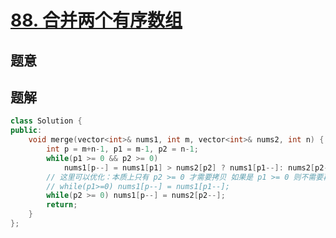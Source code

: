#  [88. 合并两个有序数组](https://leetcode-cn.com/problems/merge-sorted-array/)

## 题意



## 题解



```c++
class Solution {
public:
    void merge(vector<int>& nums1, int m, vector<int>& nums2, int n) {
        int p = m+n-1, p1 = m-1, p2 = n-1;
        while(p1 >= 0 && p2 >= 0)
            nums1[p--] = nums1[p1] > nums2[p2] ? nums1[p1--]: nums2[p2--];
        // 这里可以优化：本质上只有 p2 >= 0 才需要拷贝 如果是 p1 >= 0 则不需要再拷贝（p1 = p）
        // while(p1>=0) nums1[p--] = nums1[p1--];
        while(p2 >= 0) nums1[p--] = nums2[p2--];
        return;
    }
};
```



```python3

```

